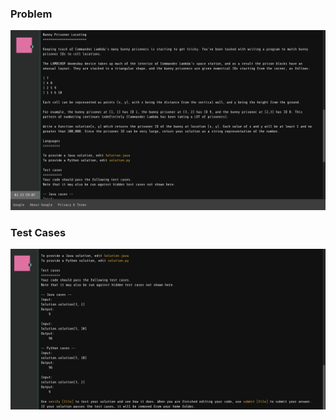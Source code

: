 ### Problem
![](https://github.com/manan9299/google-foobar/blob/master/images/L2_BunnyPrisonerLocating_1.png)

### Test Cases
![](https://github.com/manan9299/google-foobar/blob/master/images/L2_BunnyPrisonerLocating_2.png)
